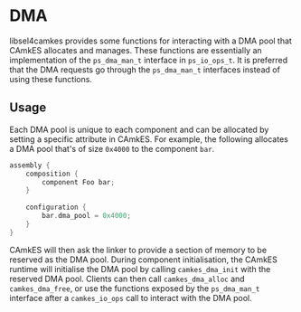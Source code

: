 <!--
  Copyright 2020, Data61
  Commonwealth Scientific and Industrial Research Organisation (CSIRO)
  ABN 41 687 119 230.

  This software may be distributed and modified according to the terms of
  the BSD 2-Clause license. Note that NO WARRANTY is provided.
  See "LICENSE_BSD2.txt" for details.

     @TAG(DATA61_BSD)
  -->

# DMA

libsel4camkes provides some functions for interacting with a DMA pool that
CAmkES allocates and manages. These functions are essentially an implementation
of the `ps_dma_man_t` interface in `ps_io_ops_t`. It is preferred that the DMA
requests go through the `ps_dma_man_t` interfaces instead of using these
functions.

## Usage

Each DMA pool is unique to each component and can be allocated by setting a
specific attribute in CAmkES. For example, the following allocates a DMA pool
that's of size `0x4000` to the component `bar`.

```c
assembly {
    composition {
        component Foo bar;
    }
    
    configuration {
        bar.dma_pool = 0x4000;
    }
}
```

CAmkES will then ask the linker to provide a section of memory to be reserved
as the DMA pool. During component initialisation, the CAmkES runtime will
initialise the DMA pool by calling `camkes_dma_init` with the reserved DMA
pool. Clients can then call `camkes_dma_alloc` and `camkes_dma_free`, or use
the functions exposed by the `ps_dma_man_t` interface after a `camkes_io_ops`
call to interact with the DMA pool.
